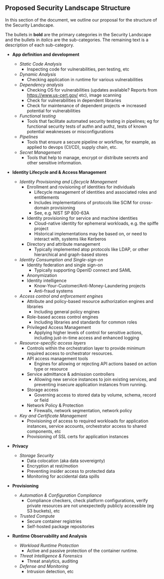 ## Proposed Security Landscape Structure
In this section of the document, we outline our proposal for the structure of the Security Landscape.

The bullets in **bold** are the primary categories in the Security Landscape and the bullets in _italics_ are the
sub-categories. The remaining text is a description of each sub-category.

- **App definition and development**
  - _Static Code Analysis_
    - Inspecting code for vulnerabilities, pen testing, etc
  - _Dynamic Analysis_
    - Checking application in runtime for various vulnerabilities
  - _Dependency analysis_
    - Checking OS for vulnerabilities (updates available? Reports from https://www.us-cert.gov/ etc), image scanning
    - Check for vulnerabilities in dependent libraries
    - Check for maintenance of dependent projects => increased potential for vulnerabilities
  - _Functional testing_
    - Tools that facilitate automated security testing in pipelines;
    eg for functional security tests of authn and authz,
      tests of known potential weaknesses or misconfigurations
  - _Pipelines_
    - Tools that ensure a secure pipeline or workflow, for example,
    as applied to devops (CI/CD), supply chain, etc.
  - _Secret Management_
    - Tools that help to manage, encrypt or distribute secrets and other sensitive information.

- **Identity Lifecycle and & Access Management**
  - _Identity Provisioning and Lifecycle Management_
    - Enrollment and rovisioning of identities for individuals
      - Lifecycle management of identities and associated roles and entitlements
      - Includes implementations of protocols like SCIM for cross-domain provisioning
      - See, e.g. NIST SP 800-63A
    - Identity provisioning for service and machine identities
      - Cloud-native identity for ephemeral workloads, e.g. the spiffe project
      - Historical implementations may be based on, or need to interact with, systems like Kerberos
    - Directory and attribute management
      - Typically implemented atop protocols like LDAP, or other hierarchical and graph-based stores
  - _Identity Consumption and Single-sign-on_
    - Identity federation and single sign-on
      - Typically supporting OpenID connect and SAML
    - Anonymization
    - Identity intelligence
      - Know-Your-Customer/Anti-Money-Laundering projects
      - Anti-fraud systems
  - _Access control and enforcement engines_
    - Attribute and policy-based resource authorization engines and libraries
      - Including general policy engines
    - Role-based access control engines
      - Including libraries and standards for common roles
    - Privileged Access Management
      - Applying higher levels of control for sensitive actions, including just-in-time access and enhanced logging
  - _Resource-specific access layers_
    - Controls within the orchestration layer to provide minimum required access to orchestrator resources.
    - API access management tools
      - Engines for allowing or rejecting API actions based on action type or resource
    - Service admittance & admission controllers
      - Allowing new service instances to join existing services, and preventing insecure application instances from running.
    - Storage access
      - Governing access to stored data by volume, schema, record or field
    - Network Policy & Protection
      - Firewalls, network segmentation, network policy
  - _Key and Certificate Management_
    - Provisioning of access to required workloads for application instances, service accounts, orchestrator access to shared components, etc
    - Provisioning of SSL certs for application instances

- **Privacy**
  - _Storage Security_
    - Data colocation (aka data sovereignty)
    - Encryption at rest/motion
    - Preventing insider access to protected data
    - Monitoring for accidental data spills

- **Provisioning**
  - _Automation & Configuration Compliance_
    - Compliance checkers, check platform configurations, verify private resources are not unexpectedly publicly accessible (eg S3 buckets), etc
  - _Trusted Compute_
    - Secure container registries
    - Self-hosted package repositories

- **Runtime Observability and Analysis**
  - _Workload Runtime Protection_
    - Active and passive protection of the container runtime.
  - _Threat Intelligence & Forensics_
    - Threat analytics, auditing
  - _Defense and Monitoring_
    - Intrusion detection, etc
